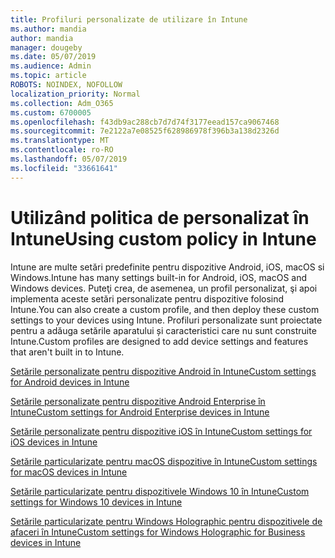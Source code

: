 ```yaml
---
title: Profiluri personalizate de utilizare în Intune
ms.author: mandia
author: mandia
manager: dougeby
ms.date: 05/07/2019
ms.audience: Admin
ms.topic: article
ROBOTS: NOINDEX, NOFOLLOW
localization_priority: Normal
ms.collection: Adm_O365
ms.custom: 6700005
ms.openlocfilehash: f43db9ac288cb7d7d74f3177eead157ca9067468
ms.sourcegitcommit: 7e2122a7e08525f628986978f396b3a138d2326d
ms.translationtype: MT
ms.contentlocale: ro-RO
ms.lasthandoff: 05/07/2019
ms.locfileid: "33661641"
---
```

# <a name="using-custom-policy-in-intune"></a><span data-ttu-id="d719d-102">Utilizând politica de personalizat în Intune</span><span class="sxs-lookup"><span data-stu-id="d719d-102">Using custom policy in Intune</span></span>

<span data-ttu-id="d719d-103">Intune are multe setări predefinite pentru dispozitive Android, iOS, macOS si Windows.</span><span class="sxs-lookup"><span data-stu-id="d719d-103">Intune has many settings built-in for Android, iOS, macOS and Windows devices.</span></span> <span data-ttu-id="d719d-104">Puteţi crea, de asemenea, un profil personalizat, şi apoi implementa aceste setări personalizate pentru dispozitive folosind Intune.</span><span class="sxs-lookup"><span data-stu-id="d719d-104">You can also create a custom profile, and then deploy these custom settings to your devices using Intune.</span></span> <span data-ttu-id="d719d-105">Profiluri personalizate sunt proiectate pentru a adăuga setările aparatului și caracteristici care nu sunt construite Intune.</span><span class="sxs-lookup"><span data-stu-id="d719d-105">Custom profiles are designed to add device settings and features that aren't built in to Intune.</span></span>

[<span data-ttu-id="d719d-106">Setările personalizate pentru dispozitive Android în Intune</span><span class="sxs-lookup"><span data-stu-id="d719d-106">Custom settings for Android devices in Intune</span></span>](https://docs.microsoft.com/intune/custom-settings-android)

[<span data-ttu-id="d719d-107">Setările personalizate pentru dispozitive Android Enterprise în Intune</span><span class="sxs-lookup"><span data-stu-id="d719d-107">Custom settings for Android Enterprise devices in Intune</span></span>](https://docs.microsoft.com/intune/custom-settings-android-for-work)

[<span data-ttu-id="d719d-108">Setările personalizate pentru dispozitive iOS în Intune</span><span class="sxs-lookup"><span data-stu-id="d719d-108">Custom settings for iOS devices in Intune</span></span>](https://docs.microsoft.com/intune/custom-settings-ios)

[<span data-ttu-id="d719d-109">Setările particularizate pentru macOS dispozitive în Intune</span><span class="sxs-lookup"><span data-stu-id="d719d-109">Custom settings for macOS devices in Intune</span></span>](https://docs.microsoft.com/intune/custom-settings-macos)

[<span data-ttu-id="d719d-110">Setările particularizate pentru dispozitivele Windows 10 în Intune</span><span class="sxs-lookup"><span data-stu-id="d719d-110">Custom settings for Windows 10 devices in Intune</span></span>](https://docs.microsoft.com/intune/custom-settings-windows-10)

[<span data-ttu-id="d719d-111">Setările particularizate pentru Windows Holographic pentru dispozitivele de afaceri în Intune</span><span class="sxs-lookup"><span data-stu-id="d719d-111">Custom settings for Windows Holographic for Business devices in Intune</span></span>](https://docs.microsoft.com/intune/custom-settings-windows-holographic)